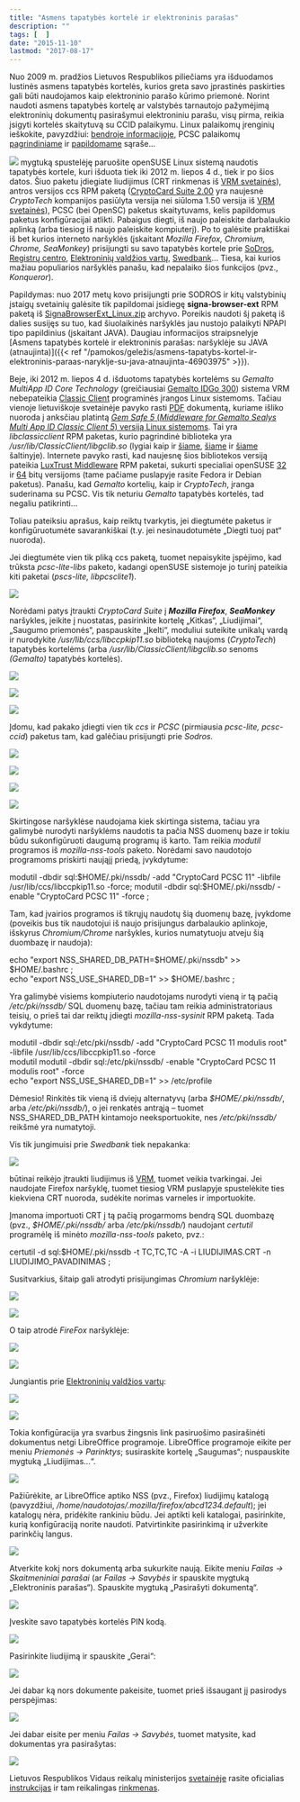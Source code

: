 ```yaml
---
title: "Asmens tapatybės kortelė ir elektroninis parašas"
description: ""
tags: [  ]
date: "2015-11-10"
lastmod: "2017-08-17"
---
```

Nuo 2009 m. pradžios Lietuvos Respublikos piliečiams yra išduodamos lustinės asmens tapatybės kortelės, kurios greta savo įprastinės paskirties gali būti naudojamos kaip elektroninio parašo kūrimo priemonė. Norint naudoti asmens tapatybės kortelę ar valstybės tarnautojo pažymėjimą elektroninių dokumentų pasirašymui elektroniniu parašu, visų pirma, reikia įsigyti kortelės skaitytuvą su CCID palaikymu. Linux palaikomų įrenginių ieškokite, pavyzdžiui: [bendroje informacijoje](https://wiki.debian.org/Smartcards), PCSC palaikomų [pagrindiniame](https://pcsclite.alioth.debian.org/ccid/supported.html) ir [papildomame](https://pcsclite.alioth.debian.org/ccid/shouldwork.html) sąraše...

[![](https://lietukas.lt/img/1-click-install-lt.png)](https://lietukas.lt/ymp/gauti.php?ymp=pcsc-nsc_vrm_lt) mygtuką spustelėję paruošite openSUSE Linux sistemą naudotis tapatybės kortele, kuri išduota tiek iki 2012 m. liepos 4 d., tiek ir po šios datos. Šiuo paketu įdiegiate liudijimus (CRT rinkmenas iš [VRM svetainės](http://www.nsc.vrm.lt/downloads.htm)), antros versijos ccs RPM paketą ([CryptoCard Suite 2.00](http://www.cryptotech.com.pl/Produkty/CryptoCard_Suite_Pobieranie,content.html) yra naujesnė _CryptoTech_ kompanijos pasiūlyta versija nei siūloma 1.50 versija iš [VRM svetainės](http://www.nsc.vrm.lt/downloads.htm)), PCSC (bei OpenSC) paketus skaitytuvams, kelis papildomus paketus konfigūracijai atlikti. Pabaigus diegti, iš naujo paleiskite darbalaukio aplinką (arba tiesiog iš naujo paleiskite kompiuterį). Po to galėsite praktiškai iš bet kurios interneto naršyklės (įskaitant _Mozilla Firefox, Chromium, Chrome, SeaMonkey_) prisijungti su savo tapatybės kortele prie [SoDros](https://login2.sodra.lt/sodra-login/send.form?id=&type=signature), [Registrų centro](https://www.ipasas.lt/index.php?app=savitarna), [Elektroninių valdžios vartų](https://www.epaslaugos.lt/portal/nlogin), [Swedbank](https://ib.swedbank.lt/)... Tiesa, kai kurios mažiau populiarios naršyklės panašu, kad nepalaiko šios funkcijos (pvz., _Konqueror_).

Papildymas: nuo 2017 metų kovo prisijungti prie SODROS ir kitų valstybinių įstaigų svetainių galėsite tik papildomai įsidiegę **signa-browser-ext** RPM paketą iš [SignaBrowserExt\_Linux.zip](https://www.mitsoft.lt/sites/mitsoft/files/SignaBrowserExt_Linux.zip) archyvo. Poreikis naudoti šį paketą iš dalies susijęs su tuo, kad šiuolaikinės naršyklės jau nustojo palaikyti NPAPI tipo papildinius (įskaitant JAVA). Daugiau informacijos straipsnelyje [Asmens tapatybės kortelė ir elektroninis parašas: naršyklėje su JAVA (atnaujinta)]({{< ref "/pamokos/geležis/asmens-tapatybs-kortel-ir-elektroninis-paraas-naryklje-su-java-atnaujinta-46903975" >}}).

Beje, iki 2012 m. liepos 4 d. išduotoms tapatybės kortelėms su _Gemalto MultiApp ID Core Technology_ (greičiausiai [Gemalto IDGo 300](http://www.gemalto.com/Products/classic_client/index.html)) sistema VRM nebepateikia [Classic Client](http://support.gemalto.com/index.php?id=where_can_i_dl_classic_client) programinės įrangos Linux sistemoms. Tačiau vienoje lietuviškoje svetainėje pavyko rasti [PDF](http://www.upc.smm.lt/ugdymas/vidurinis/rekomendacijos/failai/it/e-parasas/Elektroninis_parasas.pdf) dokumentą, kuriame išliko nuoroda į anksčiau platintą [_Gem Safe 5_ (_Middleware for Gemalto Sealys Multi App ID Classic Client 5_) versiją Linux sistemoms](http://dokumentai.lt/atk/Gamsafe_toolbox/ClassicClient_Linux_518_03.zip). Tai yra _libclassicclient_ RPM paketas, kurio pagrindinė biblioteka yra _/usr/lib/ClassicClient/libgclib.so_ (lygiai kaip ir [šiame](http://ca.zzzs.si/wp-content/uploads/downloads/2010/03/Classic_Client_Linux_User_Guide.pdf), [šiame](http://adnotech.adwin.fr/public/Classic_Client_Linux_User_Guide.pdf) ir [šiame](http://www.linuks.lt/blog/ru/index.php/2010-08-25-linux-omnikey-smart-card-pki-1021-usb-gemalto) šaltinyje). Internete pavyko rasti, kad naujesnę šios bibliotekos versiją pateikia [LuxTrust Middleware](https://www.luxtrust.lu/fr/article/671) RPM paketai, sukurti specialiai openSUSE [32](https://www.luxtrust.lu/downloads/middleware/LuxTrust_Middleware_opensuse13.1_32bit_7.0.0-b03.rpm) ir [64](https://www.luxtrust.lu/downloads/middleware/LuxTrust_Middleware_opensuse13.1_64bit_7.0.0-b03.rpm) bitų versijoms (tame pačiame puslapyje rasite Fedora ir Debian paketus). Panašu, kad _Gemalto_ kortelių, kaip ir _CryptoTech_, įranga suderinama su PCSC. Vis tik neturiu _Gemalto_ tapatybės kortelės, tad negaliu patikrinti...

Toliau pateiksiu aprašus, kaip reiktų tvarkytis, jei diegtumėte paketus ir konfigūruotumėte savarankiškai (t.y. jei nesinaudotumėte „Diegti tuoj pat“ nuoroda).

Jei diegtumėte vien tik pliką ccs paketą, tuomet nepaisykite įspėjimo, kad trūksta _pcsc-lite-libs_ paketo, kadangi openSUSE sistemoje jo turinį pateikia kiti paketai (_pscs-lite, libpcsclite1_).

![](/images/stories/kripto_ccs.png)

Norėdami patys įtraukti _CryptoCard Suite_ į **_Mozilla Firefox_**, **_SeaMonkey_** naršykles, įeikite į nuostatas, pasirinkite kortelę „Kitkas“, „Liudijimai“, „Saugumo priemonės“, paspauskite „Įkelti“, moduliui suteikite unikalų vardą ir nurodykite _/usr/lib/ccs/libccpkip11.so_ biblioteką naujoms (_CryptoTech_) tapatybės kortelėms (arba _/usr/lib/ClassicClient/libgclib.so_ senoms _(Gemalto)_ tapatybės kortelės).

![](/images/stories/krypto_ff_0.png)

![](/images/stories/krypto_ff_1.png)

![](/images/stories/krypto_ff_2.png)

Įdomu, kad pakako įdiegti vien tik _ccs_ ir _PCSC_ (pirmiausia _pcsc-lite, pcsc-ccid_) paketus tam, kad galėčiau prisijungti prie _Sodros._

![](/images/stories/krypto_sodra1.png)

![](/images/stories/krypto_sodra2.png)

![](/images/stories/krypto_sodra3.png)

![](/images/stories/krypto_sodra4.png)

Skirtingose naršyklėse naudojama kiek skirtinga sistema, tačiau yra galimybė nurodyti naršyklėms naudotis ta pačia NSS duomenų baze ir tokiu būdu sukonfigūruoti daugumą programų iš karto. Tam reikia _modutil_ programos iš _mozilla-nss-tools_ paketo. Norėdami savo naudotojo programoms priskirti naująjį priedą, įvykdytume:

modutil -dbdir sql:$HOME/.pki/nssdb/ -add "CryptoCard PCSC 11" -libfile /usr/lib/ccs/libccpkip11.so -force;   
modutil -dbdir sql:$HOME/.pki/nssdb/ -enable "CryptoCard PCSC 11" -force ;

Tam, kad įvairios programos iš tikrųjų naudotų šią duomenų bazę, įvykdome (poveikis bus tik naudotojui iš naujo prisijungus darbalaukio aplinkoje, išskyrus _Chromium/Chrome_ naršykles, kurios numatytuoju atveju šią duombazę ir naudoja):

echo "export NSS\_SHARED\_DB\_PATH=$HOME/.pki/nssdb" >> $HOME/.bashrc ;  
echo "export NSS\_USE\_SHARED\_DB=1" >> $HOME/.bashrc ;

Yra galimybė visiems kompiuterio naudotojams nurodyti vieną ir tą pačią _/etc/pki/nssdb/_ SQL duomenų bazę, tačiau tam reikia administratoriaus teisių, o prieš tai dar reiktų įdiegti _mozilla-nss-sysinit_ RPM paketą. Tada vykdytume:

modutil -dbdir sql:/etc/pki/nssdb/ -add "CryptoCard PCSC 11 modulis root" -libfile /usr/lib/ccs/libccpkip11.so -force  
modutil modutil -dbdir sql:/etc/pki/nssdb/ -enable "CryptoCard PCSC 11 modulis root" -force  
echo "export NSS\_USE\_SHARED\_DB=1" >> /etc/profile

Dėmesio! Rinkitės tik vieną iš dviejų alternatyvų (arba _$HOME/.pki/nssdb/_, arba _/etc/pki/nssdb/_), o jei renkatės antrąją – tuomet NSS\_SHARED\_DB\_PATH kintamojo neeksportuokite, nes _/etc/pki/nssdb/_ reikšmė yra numatytoji.

Vis tik jungimuisi prie _Swedbank_ tiek nepakanka:

![](/images/stories/krypto_swed0.png)

būtinai reikėjo įtraukti liudijimus iš [VRM](http://www.nsc.vrm.lt/downloads.htm), tuomet veikia tvarkingai. Jei naudojate Firefox naršyklę, tuomet tiesiog VRM puslapyje spustelėkite ties kiekviena CRT nuoroda, sudėkite norimas varneles ir importuokite.

Įmanoma importuoti CRT į tą pačią progarmoms bendrą SQL duombazę (pvz., _$HOME/.pki/nssdb/_ arba _/etc/pki/nssdb/_) naudojant _certutil_ programėlę iš minėto _mozilla-nss-tools_ paketo, pvz.:

certutil -d sql:$HOME/.pki/nssdb -t TC,TC,TC -A -i LIUDIJIMAS.CRT -n LIUDIJIMO\_PAVADINIMAS ;

Susitvarkius, šitaip gali atrodyti prisijungimas _Chromium_ naršyklėje:

![](/images/stories/krypto_swed1.png)

![](/images/stories/krypto_swed2.png)

O taip atrodė _FireFox_ naršyklėje:

![](/images/stories/krypto_swed1_.png)

![](/images/stories/krypto_swed2_.png)

Jungiantis prie [Elektroninių valdžios vartų](https://www.epaslaugos.lt/portal/nlogin):

![](/images/stories/krypto_evv1.png)

![](/images/stories/krypto_evv2_.png)

Tokia konfigūracija yra svarbus žingsnis link pasiruošimo pasirašinėti dokumentus netgi LibreOffice programoje. LibreOffice programoje eikite per meniu _Priemonės → Parinktys_; susiraskite kortelę „Saugumas“; nuspauskite mygtuką „Liudijimas...“.

![](/images/stories/krypto_libreoffice_1.png)

Pažiūrėkite, ar LibreOffice aptiko NSS (pvz., Firefox) liudijimų katalogą (pavyzdžiui, _/home/naudotojas/.mozilla/firefox/abcd1234.default_); jei katalogų nėra, pridėkite rankiniu būdu. Jei aptikti keli katalogai, pasirinkite, kurią konfigūraciją norite naudoti. Patvirtinkite pasirinkimą ir užverkite parinkčių langus.

![](/images/stories/krypto_libreoffice_3.png)

Atverkite kokį nors dokumentą arba sukurkite naują. Eikite meniu _Failas → Skaitmeniniai parašai_ (ar _Failas → Savybės_ ir spauskite mygtuką „Elektroninis parašas“). Spauskite mygtuką „Pasirašyti dokumentą“.

![](/images/stories/krypto_libreoffice_8.png)

Įveskite savo tapatybės kortelės PIN kodą.

![](/images/stories/krypto_libreoffice_9.png)

Pasirinkite liudijimą ir spauskite „Gerai“:

![](/images/stories/krypto_libreoffice_7.png)

Jei dabar ką nors dokumente pakeisite, tuomet prieš išsaugant jį pasirodys perspėjimas:

![](/images/stories/krypto_libreoffice_11.png)

Jei dabar eisite per meniu _Failas → Savybės_, tuomet matysite, kad dokumentas yra pasirašytas:

![](/images/stories/krypto_libreoffice_10.png)

Lietuvos Respublikos Vidaus reikalų ministerijos [svetainėje](http://www.nsc.vrm.lt/default.htm) rasite oficialias [instrukcijas](http://www.nsc.vrm.lt/guides.htm) ir tam reikalingas [rinkmenas](http://www.nsc.vrm.lt/downloads.htm).

